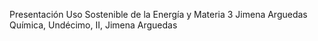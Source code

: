 Presentación Uso Sostenible de la Energía y Materia 3 Jimena Arguedas
Química, Undécimo, II, Jimena Arguedas 